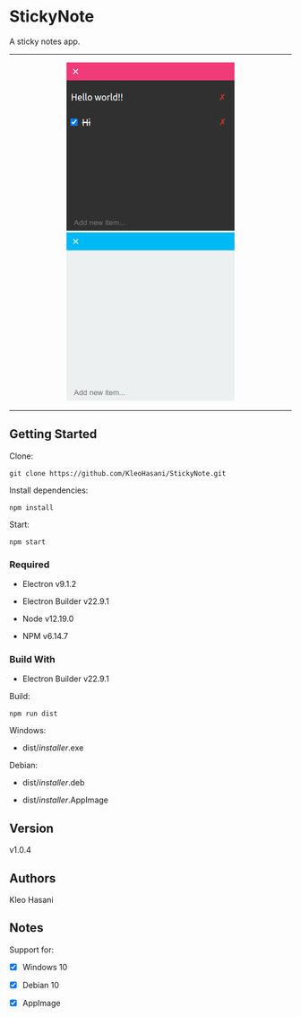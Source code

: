# StickyNote

A sticky notes app.

---

<p align="center">
<img src="/screenshots/screenshot1.png"/>
<img src="/screenshots/screenshot2.png"/>
</p>

---

## Getting Started

Clone:

```git
git clone https://github.com/KleoHasani/StickyNote.git
```

Install dependencies:

```npm
npm install
```

Start:

```npm
npm start
```

### Required

- Electron v9.1.2

- Electron Builder v22.9.1

- Node v12.19.0

- NPM v6.14.7

### Build With

- Electron Builder v22.9.1

Build:

```npm
npm run dist
```

Windows:

- dist/_installer_.exe

Debian:

- dist/_installer_.deb

- dist/_installer_.AppImage

## Version

v1.0.4

## Authors

Kleo Hasani

## Notes

Support for:

- [x] Windows 10

- [x] Debian 10

- [x] AppImage
